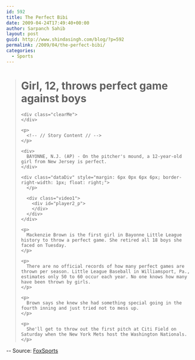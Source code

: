 ```yaml
---
id: 592
title: The Perfect Bibi
date: 2009-04-24T17:49:40+00:00
author: Sarpanch Sahib
layout: post
guid: http://www.shindasingh.com/blog/?p=592
permalink: /2009/04/the-perfect-bibi/
categories:
  - Sports
---
```

<div class="clearMe">
</div>



<!-- // Story Content // -->

<div>
  <blockquote>
    <h1>
      Girl, 12, throws perfect game against boys
    </h1>
    
    <div class="clearMe">
    </div>
    
    <p>
      <!-- // Story Content // -->
    </p>
    
    <div>
      BAYONNE, N.J. (AP) - On the pitcher's mound, a 12-year-old girl from New Jersey is perfect.
    </div>
    
    <div class="dataDiv" style="margin: 6px 0px 6px 6px; border-right-width: 1px; float: right;">
      </p> 
      
      <div class="video1">
        <div id="player2_p">
        </div>
      </div>
    </div>
    
    <p>
      Mackenzie Brown is the first girl in Bayonne Little League history to throw a perfect game. She retired all 18 boys she faced on Tuesday.
    </p>
    
    <p>
      There are no official records of how many perfect games are thrown per season. Little League Baseball in Williamsport, Pa., estimates only 50 to 60 occur each year. No one knows how many have been thrown by girls.
    </p>
    
    <p>
      Brown says she knew she had something special going in the fourth inning and just tried not to mess up.
    </p>
    
    <p>
      She'll get to throw out the first pitch at Citi Field on Saturday when the New York Mets host the Washington Nationals.
    </p>
  </blockquote>
</div>

-- Source: <a href="http://msn.foxsports.com/other/story/9493298/Girl,-12,-throws-perfect-game-against-boys" target="_blank">FoxSports</a>